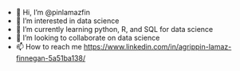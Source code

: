 - 👋 Hi, I’m @pinlamazfin
- 👀 I’m interested in data science
- 🌱 I’m currently learning python, R, and SQL for data science
- 💞️ I’m looking to collaborate on data science
- 📫 How to reach me https://www.linkedin.com/in/agrippin-lamaz-finnegan-5a51ba138/

<!---
pinlamazfin/pinlamazfin is a ✨ special ✨ repository because its `README.md` (this file) appears on your GitHub profile.
You can click the Preview link to take a look at your changes.
--->
